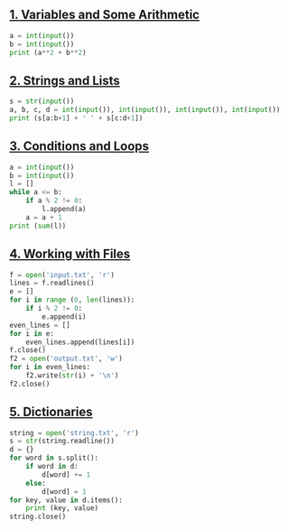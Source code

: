 ## **[1. Variables and Some Arithmetic](http://rosalind.info/problems/ini2/)**

```python
a = int(input())
b = int(input())
print (a**2 + b**2)
```

## **[2. Strings and Lists](http://rosalind.info/problems/ini3/)**

```python
s = str(input())
a, b, c, d = int(input()), int(input()), int(input()), int(input())
print (s[a:b+1] + ' ' + s[c:d+1])
```

## **[3. Conditions and Loops](http://rosalind.info/problems/ini4/)**

```python
a = int(input())
b = int(input())
l = []
while a <= b:
    if a % 2 != 0:
        l.append(a)
    a = a + 1
print (sum(l))
```

## **[4. Working with Files](http://rosalind.info/problems/ini5/)**

```python
f = open('input.txt', 'r')
lines = f.readlines()
e = []
for i in range (0, len(lines)):
    if i % 2 != 0:
        e.append(i)
even_lines = []
for i in e:
    even_lines.append(lines[i])
f.close()
f2 = open('output.txt', 'w')
for i in even_lines:
    f2.write(str(i) + '\n')
f2.close()
```

## **[5. Dictionaries](http://rosalind.info/problems/ini6/)**

```python
string = open('string.txt', 'r')
s = str(string.readline())
d = {}
for word in s.split(): 
    if word in d:
        d[word] += 1
    else:
        d[word] = 1
for key, value in d.items():
    print (key, value)
string.close()
```



